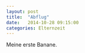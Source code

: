 ```yaml
---
layout: post
title:  "Abflug"
date:   2014-10-28 09:15:00
categories: Elternzeit
---
```

Meine erste Banane.
